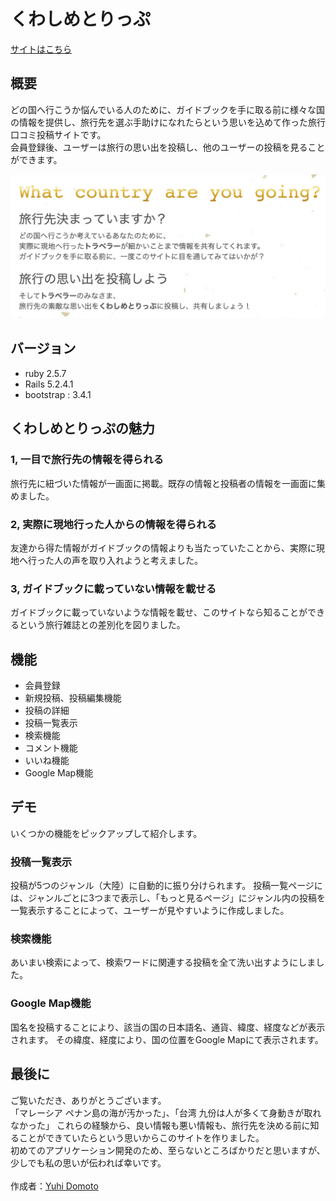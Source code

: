 # くわしめとりっぷ
[サイトはこちら](http://52.194.191.103/)

## 概要
どの国へ行こうか悩んでいる人のために、ガイドブックを手に取る前に様々な国の情報を提供し、旅行先を選ぶ手助けになれたらという思いを込めて作った旅行口コミ投稿サイトです。<br> 会員登録後、ユーザーは旅行の思い出を投稿し、他のユーザーの投稿を見ることができます。

![概要](/app/assets/images/readme-about.jpg)

## バージョン

- ruby 2.5.7
- Rails 5.2.4.1
- bootstrap : 3.4.1

## くわしめとりっぷの魅力
### 1, 一目で旅行先の情報を得られる
旅行先に紐づいた情報が一画面に掲載。既存の情報と投稿者の情報を一画面に集めました。

### 2, 実際に現地行った人からの情報を得られる
友達から得た情報がガイドブックの情報よりも当たっていたことから、実際に現地へ行った人の声を取り入れようと考えました。

### 3, ガイドブックに載っていない情報を載せる
ガイドブックに載っていないような情報を載せ、このサイトなら知ることができるという旅行雑誌との差別化を図りました。

## 機能
- 会員登録
- 新規投稿、投稿編集機能
- 投稿の詳細
- 投稿一覧表示
- 検索機能
- コメント機能
- いいね機能
- Google Map機能

## デモ
いくつかの機能をピックアップして紹介します。

### 投稿一覧表示
投稿が5つのジャンル（大陸）に自動的に振り分けられます。
投稿一覧ページには、ジャンルごとに3つまで表示し、「もっと見るページ」にジャンル内の投稿を一覧表示することによって、ユーザーが見やすいように作成しました。

### 検索機能
あいまい検索によって、検索ワードに関連する投稿を全て洗い出すようにしました。

### Google Map機能
国名を投稿することにより、該当の国の日本語名、通貨、緯度、経度などが表示されます。
その緯度、経度により、国の位置をGoogle Mapにて表示されます。

## 最後に
ご覧いただき、ありがとうございます。<br>
「マレーシア ペナン島の海が汚かった」、「台湾 九份は人が多くて身動きが取れなかった」 これらの経験から、良い情報も悪い情報も、旅行先を決める前に知ることができていたらという思いからこのサイトを作りました。 <br>
初めてのアプリケーション開発のため、至らないところばかりだと思いますが、少しでも私の思いが伝われば幸いです。<br>
<br>
作成者：[Yuhi Domoto](https://github.com/yuhidomoto)

